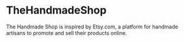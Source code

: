 # TheHandmadeShop
The Handmade Shop is inspired by Etsy.com, a platform for handmade artisans to promote and sell their products online.
